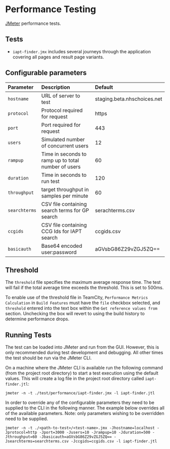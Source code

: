 # Performance Testing

[JMeter](http://jmeter.apache.org/) performance tests.

## Tests

* `iapt-finder.jmx` includes several journeys through the application
  covering all pages and result page variants.

## Configurable parameters

| Parameter     | Description                                              | Default                     |
| :------------ | :------------------------------------------------------- | :-------------------------- |
| `hostname`    | URL of server to test                                    | staging.beta.nhschoices.net |
| `protocol`    | Protocol required for request                            | https                       |
| `port`        | Port required for request                                | 443                         |
| `users`       | Simulated number of concurrent users                     | 12                          |
| `rampup`      | Time in seconds to ramp up to total number of users      | 60                          |
| `duration`    | Time in seconds to run test                              | 120                         |
| `throughput`  | target throughput in samples per minute                  | 60                          |
| `searchterms` | CSV file containing search terms for GP search           | serachterms.csv             |
| `ccgids`      | CSV file containing CCG Ids for IAPT search              | ccgids.csv                  |
| `basicauth`   | Base64 encoded user:password                             | aGVsbG86Z29vZGJ5ZQ==        |

## Threshold

The `threshold` file specifies the maximum average response time.
The test will fail if the total average time exceeds the threshold. This is set to 500ms.

To enable use of the threshold file in TeamCity, `Performance Metrics
Calculation` in `Build Features` must have the `file` checkbox selected, and
`threshold` entered into the text box within the `Get reference values from`
section.  Unchecking the box will revert to using the build history to
determine performance drops.

## Running Tests

The test can be loaded into JMeter and run from the GUI. However, this is only
recommended during test development and debugging. All other times the test
should be run via the JMeter CLI.

On a machine where the JMeter CLI is available run the following command (from
the project root directory) to start a test execution using the default values.
This will create a log file in the project root directory called
`iapt-finder.jtl`:

`jmeter -n -t ./test/performance/iapt-finder.jmx -l iapt-finder.jtl`

In order to override any of the configurable parameters they need to be
supplied to the CLI in the following manner. The example below overrides all of
the available parameters.
Note: only parameters wishing to be overridden need to be supplied.

`jmeter -n -t ./<path-to-test>/<test-name>.jmx
-Jhostname=localhost -Jprotocol=http -Jport=3000 -Jusers=10 -Jrampup=10
-Jduration=500 -Jthroughput=60 -Jbasicauth=aGVsbG86Z29vZGJ5ZQ==
-Jsearchterms=searchterms.csv -Jccgids=ccgids.csv -l iapt-finder.jtl`
